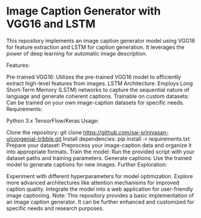
# Image Caption Generator with VGG16 and LSTM

This repository implements an image caption generator model using VGG16 for feature extraction and LSTM for caption generation. It leverages the power of deep learning for automatic image description.

Features:

Pre-trained VGG16: Utilizes the pre-trained VGG16 model to efficiently extract high-level features from images.
LSTM Architecture: Employs Long Short-Term Memory (LSTM) networks to capture the sequential nature of language and generate coherent captions.
Trainable on custom datasets: Can be trained on your own image-caption datasets for specific needs.
Requirements:

Python 3.x
TensorFlow/Keras
Usage:

Clone the repository: git clone https://github.com/sai-srinivasan-v/congenial-tribble.git
Install dependencies: pip install -r requirements.txt
Prepare your dataset: Preprocess your image-caption data and organize it into appropriate formats.
Train the model: Run the provided script with your dataset paths and training parameters.
Generate captions: Use the trained model to generate captions for new images.
Further Exploration:

Experiment with different hyperparameters for model optimization.
Explore more advanced architectures like attention mechanisms for improved caption quality.
Integrate the model into a web application for user-friendly image captioning.
Note: This repository provides a basic implementation of an image caption generator. It can be further enhanced and customized for specific needs and research purposes.
